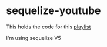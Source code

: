 # sequelize-youtube

This holds the code for this [playlist](https://www.youtube.com/watch?v=n6TpZBVIeVA&list=PLM0LBHjz37LWu38VSaB2Ubz8AHfo8q6uM)

I'm using sequelize V5

